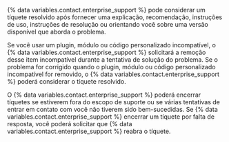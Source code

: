 {% data variables.contact.enterprise_support %} pode considerar um tíquete resolvido após fornecer uma explicação, recomendação, instruções de uso, instruções de resolução ou orientando você sobre uma versão disponível que aborda o problema.

Se você usar um plugin, módulo ou código personalizado incompatível, o {% data variables.contact.enterprise_support %} solicitará a remoção desse item incompatível durante a tentativa de solução do problema. Se o problema for corrigido quando o plugin, módulo ou código personalizado incompatível for removido, o {% data variables.contact.enterprise_support %} poderá considerar o tíquete resolvido.

O {% data variables.contact.enterprise_support %} poderá encerrar tíquetes se estiverem fora do escopo de suporte ou se várias tentativas de entrar em contato com você não tiverem sido bem-sucedidas. Se {% data variables.contact.enterprise_support %} encerrar um tíquete por falta de resposta, você poderá solicitar que {% data variables.contact.enterprise_support %} reabra o tíquete.
